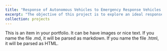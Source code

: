 ```yaml
---
title: "Response of Autonomous Vehicles to Emergency Response Vehicles (RAVEV)"
excerpt: "The objective of this project is to explore an ideal response action of an autonomous vehicle towards rst response vehicles in emergency scenarios using vision, sound and other sensors. I developed vision-based algorithms to reliably detect and track emergency vehicles from a video feed using image processing, machine learning, deep neural networks and other computer vison techniques. A Safe-D UTC sponsored project (https://rip.trb.org/view/1500797). The developments on this work is being published as a conference paper in SAE WCX 2019.<br/><img src='/images/ravev.png'>"
collection: projects
---
```


This is an item in your portfolio. It can be have images or nice text. If you name the file .md, it will be parsed as markdown. If you name the file .html, it will be parsed as HTML. 
